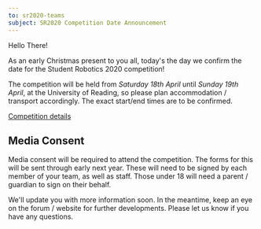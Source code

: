 ```yaml
---
to: sr2020-teams
subject: SR2020 Competition Date Announcement
---
```


Hello There!

As an early Christmas present to you all, today's the day we confirm the date for the Student Robotics 2020 competition!

The competition will be held from *Saturday 18th April* until *Sunday 19th April*, at the University of Reading, so please plan accommodation / transport accordingly. The exact start/end times are to be confirmed.

[Competition details](https://studentrobotics.org/events/sr2020/competition/)

## Media Consent

Media consent will be required to attend the competition. The forms for this will be sent through early next year. These will need to be signed by each member of your team, as well as staff. Those under 18 will need a parent / guardian to sign on their behalf.

We'll update you with more information soon. In the meantime, keep an eye on the forum / website for further developments. Please let us know if you have any questions.
